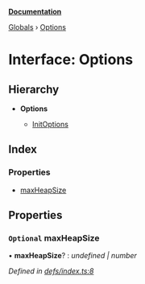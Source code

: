 **[Documentation](../README.md)**

[Globals](../README.md) › [Options](options.md)

# Interface: Options

## Hierarchy

* **Options**

  * [InitOptions](initoptions.md)

## Index

### Properties

* [maxHeapSize](options.md#optional-maxheapsize)

## Properties

### `Optional` maxHeapSize

• **maxHeapSize**? : *undefined | number*

*Defined in [defs/index.ts:8](https://github.com/badbatch/cachemap/blob/13ed388/packages/map/src/defs/index.ts#L8)*
